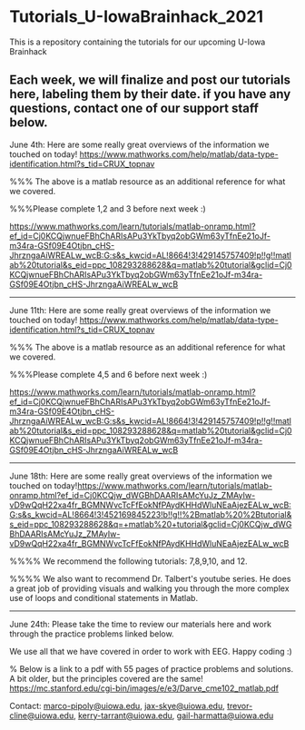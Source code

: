 # Tutorials_U-IowaBrainhack_2021
This is a repository containing the tutorials for our upcoming U-Iowa Brainhack

Each week, we will finalize and post our tutorials here, labeling them by their date. if you have any questions, contact one of our support staff below.
----------------------------
June 4th: Here are some really great overviews of the information we touched on today! https://www.mathworks.com/help/matlab/data-type-identification.html?s_tid=CRUX_topnav

%%% The above is a matlab resource as an additional reference for what we covered. 

%%%Please complete 1,2 and 3 before next week :)

https://www.mathworks.com/learn/tutorials/matlab-onramp.html?ef_id=Cj0KCQjwnueFBhChARIsAPu3YkTbyq2obGWm63yTfnEe21oJf-m34ra-GSf09E4Otjbn_cHS-JhrzngaAiWREALw_wcB:G:s&s_kwcid=AL!8664!3!429145757409!p!!g!!matlab%20tutorial&s_eid=ppc_108293288628&q=matlab%20tutorial&gclid=Cj0KCQjwnueFBhChARIsAPu3YkTbyq2obGWm63yTfnEe21oJf-m34ra-GSf09E4Otjbn_cHS-JhrzngaAiWREALw_wcB

----------------------------
June 11th: Here are some really great overviews of the information we touched on today! https://www.mathworks.com/help/matlab/data-type-identification.html?s_tid=CRUX_topnav

%%% The above is a matlab resource as an additional reference for what we covered. 

%%%Please complete 4,5 and 6 before next week :)

https://www.mathworks.com/learn/tutorials/matlab-onramp.html?ef_id=Cj0KCQjwnueFBhChARIsAPu3YkTbyq2obGWm63yTfnEe21oJf-m34ra-GSf09E4Otjbn_cHS-JhrzngaAiWREALw_wcB:G:s&s_kwcid=AL!8664!3!429145757409!p!!g!!matlab%20tutorial&s_eid=ppc_108293288628&q=matlab%20tutorial&gclid=Cj0KCQjwnueFBhChARIsAPu3YkTbyq2obGWm63yTfnEe21oJf-m34ra-GSf09E4Otjbn_cHS-JhrzngaAiWREALw_wcB

----------------------------
June 18th: Here are some really great overviews of the information we touched on today!https://www.mathworks.com/learn/tutorials/matlab-onramp.html?ef_id=Cj0KCQjw_dWGBhDAARIsAMcYuJz_ZMAyIw-vD9wQqH22xa4fr_BGMNWvcTcFfEokNfPAydKHHdWluNEaAjezEALw_wcB:G:s&s_kwcid=AL!8664!3!452169845223!b!!g!!%2Bmatlab%20%2Btutorial&s_eid=ppc_108293288628&q=+matlab%20+tutorial&gclid=Cj0KCQjw_dWGBhDAARIsAMcYuJz_ZMAyIw-vD9wQqH22xa4fr_BGMNWvcTcFfEokNfPAydKHHdWluNEaAjezEALw_wcB

%%%% We recommend the following tutorials: 7,8,9,10, and 12. 

%%%% We also want to recommend Dr. Talbert's youtube series. He does a great job of providing visuals and walking you through the more complex use of loops and conditional statements in Matlab. 

----------------------------
June 24th: Please take the time to review our materials here and work through the practice problems linked below.

We use all that we have covered in order to work with EEG. Happy coding :)

% Below is a link to a pdf with 55 pages of practice problems and solutions. A bit older, but the principles covered are the same!
https://mc.stanford.edu/cgi-bin/images/e/e3/Darve_cme102_matlab.pdf

Contact: marco-pipoly@uiowa.edu, jax-skye@uiowa.edu, trevor-cline@uiowa.edu, kerry-tarrant@uiowa.edu, gail-harmatta@uiowa.edu
